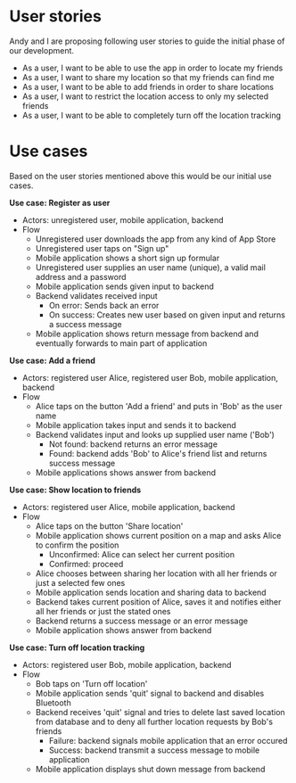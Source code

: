 # User stories

Andy and I are proposing following user stories to guide the initial phase of our development.

* As a user, I want to be able to use the app in order to locate my friends
* As a user, I want to share my location so that my friends can find me
* As a user, I want to be able to add friends in order to share locations
* As a user, I want to restrict the location access to only my selected friends
* As a user, I want to be able to completely turn off the location tracking

# Use cases

Based on the user stories mentioned above this would be our initial use cases.

**Use case: Register as user**
* Actors: unregistered user, mobile application, backend
* Flow
  * Unregistered user downloads the app from any kind of App Store
  * Unregistered user taps on "Sign up"
  * Mobile application shows a short sign up formular
  * Unregistered user supplies an user name (unique), a valid mail address and a password
  * Mobile application sends given input to backend
  * Backend validates received input
    * On error: Sends back an error
    * On success: Creates new user based on given input and returns a success message
  * Mobile application shows return message from backend and eventually forwards to main part of application

**Use case: Add a friend**
* Actors: registered user Alice, registered user Bob, mobile application, backend
* Flow
  * Alice taps on the button 'Add a friend' and puts in 'Bob' as the user name
  * Mobile application takes input and sends it to backend
  * Backend validates input and looks up supplied user name ('Bob')
    * Not found: backend returns an error message
    * Found: backend adds 'Bob' to Alice's friend list and returns success message
  * Mobile applications shows answer from backend

**Use case: Show location to friends**
* Actors: registered user Alice, mobile application, backend
* Flow
  * Alice taps on the button 'Share location'
  * Mobile application shows current position on a map and asks Alice to confirm the position
    * Unconfirmed: Alice can select her current position
    * Confirmed: proceed
  * Alice chooses between sharing her location with all her friends or just a selected few ones
  * Mobile application sends location and sharing data to backend
  * Backend takes current position of Alice, saves it and notifies either all her friends or just the stated ones
  * Backend returns a success message or an error message
  * Mobile application shows answer from backend

**Use case: Turn off location tracking**
* Actors: registered user Bob, mobile application, backend
* Flow
  * Bob taps on 'Turn off location'
  * Mobile application sends 'quit' signal to backend and disables Bluetooth
  * Backend receives 'quit' signal and tries to delete last saved location from database and to deny all further location requests by Bob's friends
    * Failure: backend signals mobile application that an error occured
    * Success: backend transmit a success message to mobile application
  * Mobile application displays shut down message from backend